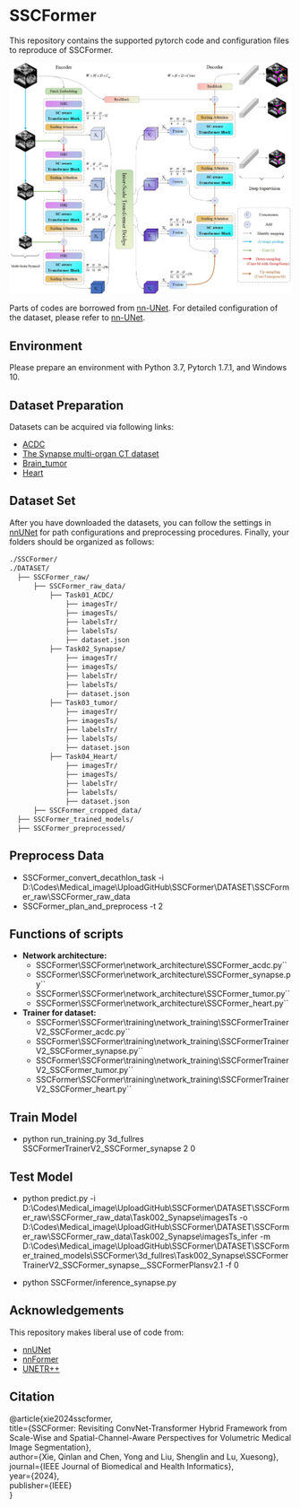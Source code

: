 # SSCFormer

This repository contains the supported pytorch code and configuration files to reproduce of SSCFormer.

![SSCFormer](img/Architecture_overview.jpg?raw=true)

Parts of codes are borrowed from [nn-UNet](https://github.com/MIC-DKFZ/nnUNet). For detailed configuration of the dataset, please refer to [nn-UNet](https://github.com/MIC-DKFZ/nnUNet).

## Environment

Please prepare an environment with Python 3.7, Pytorch 1.7.1, and Windows 10.

## Dataset Preparation

Datasets can be acquired via following links:

- [ACDC](https://www.creatis.insa-lyon.fr/Challenge/acdc/)
- [The Synapse multi-organ CT dataset](https://www.synapse.org/#!Synapse:syn3193805/wiki/217789)
- [Brain_tumor](http://medicaldecathlon.com/)
- [Heart](http://medicaldecathlon.com/)

## Dataset Set

After you have downloaded the datasets, you can follow the settings in [nnUNet](https://github.com/MIC-DKFZ/nnUNet/blob/master/documentation/dataset_conversion.md) for path configurations and preprocessing procedures. Finally, your folders should be organized as follows:

```
./SSCFormer/
./DATASET/
  ├── SSCFormer_raw/
      ├── SSCFormer_raw_data/
          ├── Task01_ACDC/
              ├── imagesTr/
              ├── imagesTs/
              ├── labelsTr/
              ├── labelsTs/
              ├── dataset.json
          ├── Task02_Synapse/
              ├── imagesTr/
              ├── imagesTs/
              ├── labelsTr/
              ├── labelsTs/
              ├── dataset.json
          ├── Task03_tumor/
              ├── imagesTr/
              ├── imagesTs/
              ├── labelsTr/
              ├── labelsTs/
              ├── dataset.json
          ├── Task04_Heart/
              ├── imagesTr/
              ├── imagesTs/
              ├── labelsTr/
              ├── labelsTs/
              ├── dataset.json
      ├── SSCFormer_cropped_data/
  ├── SSCFormer_trained_models/
  ├── SSCFormer_preprocessed/
```

## Preprocess Data

- SSCFormer_convert_decathlon_task -i D:\Codes\Medical_image\UploadGitHub\SSCFormer\DATASET\SSCFormer_raw\SSCFormer_raw_data
- SSCFormer_plan_and_preprocess -t 2

## Functions of scripts

- **Network architecture:**
  - SSCFormer\SSCFormer\network_architecture\SSCFormer_acdc.py``
  - SSCFormer\SSCFormer\network_architecture\SSCFormer_synapse.py``
  - SSCFormer\SSCFormer\network_architecture\SSCFormer_tumor.py``
  - SSCFormer\SSCFormer\network_architecture\SSCFormer_heart.py``
- **Trainer for dataset:**
  - SSCFormer\SSCFormer\training\network_training\SSCFormerTrainerV2_SSCFormer_acdc.py``
  - SSCFormer\SSCFormer\training\network_training\SSCFormerTrainerV2_SSCFormer_synapse.py``
  - SSCFormer\SSCFormer\training\network_training\SSCFormerTrainerV2_SSCFormer_tumor.py``
  - SSCFormer\SSCFormer\training\network_training\SSCFormerTrainerV2_SSCFormer_heart.py``

## Train Model

- python run_training.py  3d_fullres  SSCFormerTrainerV2_SSCFormer_synapse 2 0


## Test Model

- python predict.py -i D:\Codes\Medical_image\UploadGitHub\SSCFormer\DATASET\SSCFormer_raw\SSCFormer_raw_data\Task002_Synapse\imagesTs
  -o D:\Codes\Medical_image\UploadGitHub\SSCFormer\DATASET\SSCFormer_raw\SSCFormer_raw_data\Task002_Synapse\imagesTs_infer
  -m D:\Codes\Medical_image\UploadGitHub\SSCFormer\DATASET\SSCFormer_trained_models\SSCFormer\3d_fullres\Task002_Synapse\SSCFormerTrainerV2_SSCFormer_synapse__SSCFormerPlansv2.1
  -f 0

- python SSCFormer/inference_synapse.py

## Acknowledgements

This repository makes liberal use of code from:

- [nnUNet](https://github.com/MIC-DKFZ/nnUNet) 
- [nnFormer](https://github.com/282857341/nnFormer)
- [UNETR++](https://github.com/Amshaker/unetr_plus_plus)

## Citation

@article{xie2024sscformer,  
  title={SSCFormer: Revisiting ConvNet-Transformer Hybrid Framework from Scale-Wise and Spatial-Channel-Aware Perspectives for Volumetric Medical Image Segmentation},  
  author={Xie, Qinlan and Chen, Yong and Liu, Shenglin and Lu, Xuesong},  
  journal={IEEE Journal of Biomedical and Health Informatics},  
  year={2024},  
  publisher={IEEE}  
}
